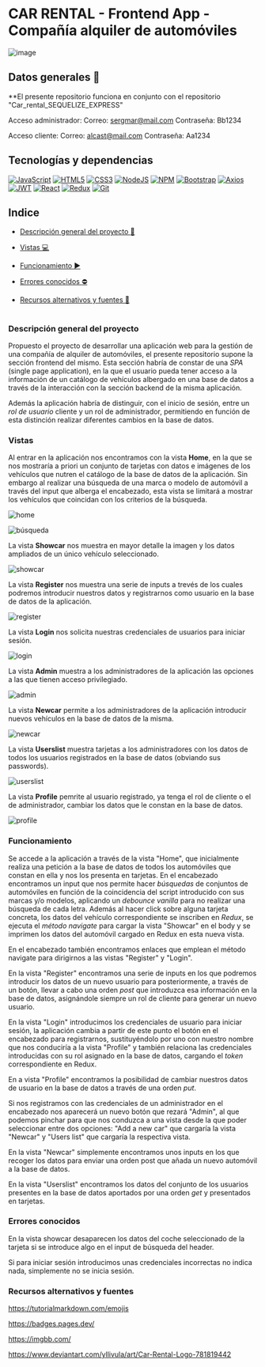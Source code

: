 # CAR RENTAL - Frontend App - Compañía alquiler de automóviles
![image](https://i.ibb.co/4VrXmfC/logoCR.jpg)

## Datos generales :paperclip:
**El presente repositorio funciona en conjunto con el repositorio "Car_rental_SEQUELIZE_EXPRESS"

Acceso administrador: 
Correo: sergmar@mail.com  Contraseña: Bb1234

Acceso cliente:
Correo: alcast@mail.com  Contraseña: Aa1234

## Tecnologías y dependencias
[![JavaScript](https://img.shields.io/badge/JavaScript-F7DF1E?logo=javascript&logoColor=000&style=flat)](https://developer.mozilla.org/en-US/docs/Web/JavaScript) [![HTML5](https://img.shields.io/badge/HTML5-E34F26?logo=html5&logoColor=fff&style=flat)](https://developer.mozilla.org/en-US/docs/Glossary/HTML5) [![CSS3](https://img.shields.io/badge/CSS3-1572B6?logo=css3&logoColor=fff&style=flat)](https://developer.mozilla.org/en-US/docs/Web/CSS) [![NodeJS](https://img.shields.io/badge/Node.js-393?logo=nodedotjs&logoColor=fff&style=flat)](https://developer.mozilla.org/en-US/docs/Web/API/Node) [![NPM](https://img.shields.io/badge/npm-CB3837?logo=npm&logoColor=fff&style=flat)](https://docs.npmjs.com/) [![Bootstrap](https://img.shields.io/badge/Bootstrap-7952B3?logo=bootstrap&logoColor=fff&style=flat)](https://getbootstrap.com/docs/4.1/getting-started/introduction/) [![Axios](https://img.shields.io/badge/Axios-5A29E4?logo=axios&logoColor=fff&style=flat)](https://axios-http.com/docs/intro) [![JWT](https://img.shields.io/badge/JSON%20Web%20Tokens-000?logo=jsonwebtokens&logoColor=fff&style=flat)](https://jwt.io/introduction) [![React](https://img.shields.io/badge/React-61DAFB?logo=react&logoColor=000&style=flat)](https://react.dev/learn) [![Redux](https://img.shields.io/badge/Redux-764ABC?logo=redux&logoColor=fff&style=flat)](https://redux.js.org/introduction/getting-started) [![Git](https://img.shields.io/badge/Git-F05032?logo=git&logoColor=fff&style=flat)](https://developer.mozilla.org/en-US/docs/Glossary/Git)


## Indice 

- [Descripción general del proyecto :speech_balloon:](#descripción-general-del-proyecto)

- [Vistas :computer:](#vistas) 

- [Funcionamiento :arrow_forward:](#funcionamiento)

- [Errores conocidos :no_entry:](#errores-conocidos) 

- [Recursos alternativos y fuentes :art:](#recursos-alternativos-y-fuentes)  

#

### Descripción general del proyecto

Propuesto el proyecto de desarrollar una aplicación web para la gestión de una compañía de alquiler de automóviles, el presente repositorio supone la sección frontend del mismo. Esta sección habría de constar de una *SPA* (single page application), en la que el usuario pueda tener acceso a la información de un catálogo de vehículos albergado en una base de datos a través de la interacción con la sección backend de la misma aplicación. 

Además la aplicación habría de distinguir, con el inicio de sesión, entre un *rol de usuario* cliente y un rol de administrador, permitiendo en función de esta distinción realizar diferentes cambios en la base de datos.

### Vistas

Al entrar en la aplicación nos encontramos con la vista **Home**, en la que se nos mostraría a priori un conjunto de tarjetas con datos e imágenes de los vehículos que nutren el catálogo de la base de datos de la aplicación. Sin embargo al realizar una búsqueda de una marca o modelo de automóvil a través del input que alberga el encabezado, esta vista se limitará a mostrar los vehículos que coincidan con los criterios de la búsqueda.

![home](https://i.ibb.co/9n7ZZZZ/Home-logeado.jpg)

![búsqueda](https://i.ibb.co/VjGb89P/home-b-squeda-logeado.jpg)

La vista **Showcar** nos muestra en mayor detalle la imagen y los datos ampliados de un único vehículo seleccionado.

![showcar](https://i.ibb.co/QjkqWz9/showcar.jpg)

La vista **Register** nos muestra una serie de inputs a trevés de los cuales podremos introducir nuestros datos y registrarnos como usuario en la base de datos de la aplicación.

![register](https://i.ibb.co/18B27ny/register.jpg)

La vista **Login** nos solicita nuestras credenciales de usuarios para iniciar sesión.

![login](https://i.ibb.co/w06TjyK/login.jpg)

La vista **Admin** muestra a los administradores de la aplicación las opciones a las que tienen acceso privilegiado.

![admin](https://i.ibb.co/tK72x4Z/admin.jpg)

La vista **Newcar** permite a los administradores de la aplicación introducir nuevos vehículos en la base de datos de la misma.

![newcar](https://i.ibb.co/SRtsf61/lntroduce-car.jpg)

La vista **Userslist** muestra tarjetas a los administradores con los datos de todos los usuarios registrados en la base de datos (obviando sus passwords).

![userslist](https://i.ibb.co/gRwZTyj/userslist.jpg)

La vista **Profile** pemrite al usuario registrado, ya tenga el rol de cliente o el de administrador, cambiar los datos que le constan en la base de datos.

![profile](https://i.ibb.co/grTgWgh/profile.jpg)

### Funcionamiento

Se accede a la aplicación a través de la vista "Home", que inicialmente realiza una petición a la base de datos de todos los automóviles que constan en ella y nos los presenta en tarjetas. En el encabezado encontramos un input que nos permite hacer *búsquedas* de conjuntos de automóviles en función de la coincidencia del script introducido con sus marcas y/o modelos, aplicando un *debounce vanilla* para no realizar una búsqueda de cada letra. Además al hacer click sobre alguna tarjeta concreta, los datos del vehículo correspondiente se inscriben en *Redux*, se ejecuta el *método navigate* para cargar la vista "Showcar" en el body y se imprimen los datos del automóvil cargado en Redux en esta nueva vista.

En el encabezado también encontramos enlaces que emplean el método navigate para dirigirnos a las vistas "Register" y "Login".  

En la vista "Register" encontramos una serie de inputs en los que podremos introducir los datos de un nuevo usuario para posteriormente, a través de un botón, llevar a cabo una orden *post* que introduzca esa información en la base de datos, asignándole siempre un rol de cliente para generar un nuevo usuario. 

En la vista "Login" introducimos los credenciales de usuario para iniciar sesión, la aplicación cambia a partir de este punto el botón en el encabezado para registrarnos, sustituyéndolo por uno con nuestro nombre que nos conduciría a la vista "Profile" y también relaciona las credenciales introducidas con su rol asignado en la base de datos, cargando el *token* correspondiente en Redux.

En a vista "Profile" encontramos la posibilidad de cambiar nuestros datos de usuario en la base de datos a través de una orden *put*.

Si nos registramos con las credenciales de un administrador en el encabezado nos aparecerá un nuevo botón que rezará "Admin", al que podemos pinchar para que nos conduzca a una vista desde la que poder seleccionar entre dos opciones: "Add a new car" que cargaría la vista "Newcar" y "Users list" que cargaría la respectiva vista.

En la vista "Newcar" simplemente encontramos unos inputs en los que recoger los datos para enviar una orden post que añada un nuevo automóvil a la base de datos.

En la vista "Userslist" encontramos los datos del conjunto de los usuarios presentes en la base de datos aportados por una orden *get* y presentados en tarjetas.

### Errores conocidos

En la vista showcar desaparecen los datos del coche seleccionado de la tarjeta si se introduce algo en el input de búsqueda del header.

Si para iniciar sesión introducimos unas credenciales incorrectas no indica nada, simplemente no se inicia sesión.

### Recursos alternativos y fuentes

https://tutorialmarkdown.com/emojis

https://badges.pages.dev/

https://imgbb.com/

https://www.deviantart.com/yllivula/art/Car-Rental-Logo-781819442